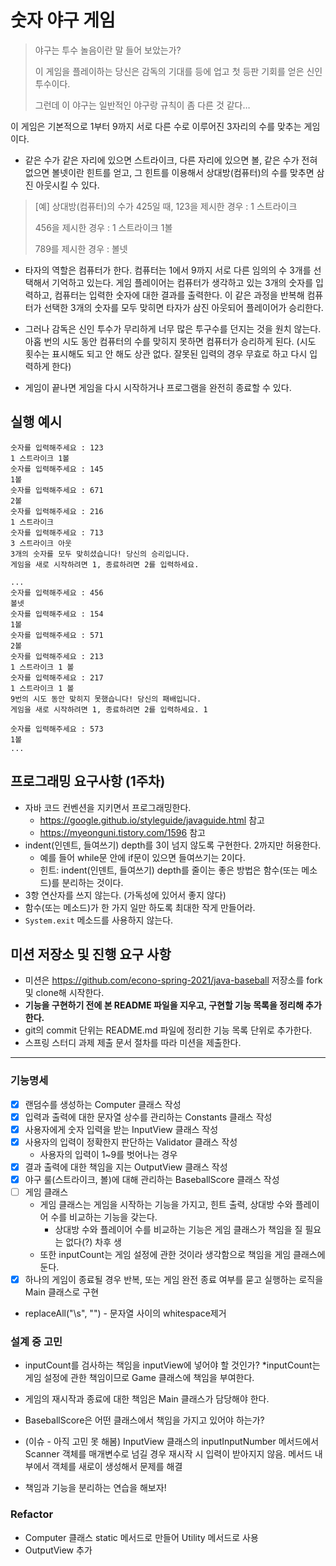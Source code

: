 # 숫자 야구 게임
> 야구는 투수 놀음이란 말 들어 보았는가?
> 
> 이 게임을 플레이하는 당신은 감독의 기대를 등에 업고 첫 등판 기회를 얻은 신인 투수이다.
> 
> 그런데 이 야구는 일반적인 야구랑 규칙이 좀 다른 것 같다…

이 게임은 기본적으로 1부터 9까지 서로 다른 수로 이루어진 3자리의 수를 맞추는 게임이다.

* 같은 수가 같은 자리에 있으면 스트라이크, 다른 자리에 있으면 볼, 같은 수가 전혀 없으면 볼넷이란 힌트를 얻고, 그 힌트를 이용해서 상대방(컴퓨터)의 수를 맞추면 삼진 아웃시킬 수 있다.
> [예] 상대방(컴퓨터)의 수가 425일 때, 123을 제시한 경우 : 1 스트라이크
> 
> 456을 제시한 경우 : 1 스트라이크 1볼
> 
> 789를 제시한 경우 : 볼넷

* 타자의 역할은 컴퓨터가 한다. 컴퓨터는 1에서 9까지 서로 다른 임의의 수 3개를 선택해서 기억하고 있는다. 
  게임 플레이어는 컴퓨터가 생각하고 있는 3개의 숫자를 입력하고, 컴퓨터는 입력한 숫자에 대한 결과를 출력한다. 
  이 같은 과정을 반복해 컴퓨터가 선택한 3개의 숫자를 모두 맞히면 타자가 삼진 아웃되어 플레이어가 승리한다.

* 그러나 감독은 신인 투수가 무리하게 너무 많은 투구수를 던지는 것을 원치 않는다.
아홉 번의 시도 동안 컴퓨터의 수를 맞히지 못하면 컴퓨터가 승리하게 된다.
  (시도 횟수는 표시해도 되고 안 해도 상관 없다. 잘못된 입력의 경우 무효로 하고 다시 입력하게 한다)
* 게임이 끝나면 게임을 다시 시작하거나 프로그램을 완전히 종료할 수 있다. 

## 실행 예시
```
숫자를 입력해주세요 : 123
1 스트라이크 1볼
숫자를 입력해주세요 : 145
1볼 
숫자를 입력해주세요 : 671
2볼
숫자를 입력해주세요 : 216
1 스트라이크 
숫자를 입력해주세요 : 713
3 스트라이크 아웃
3개의 숫자를 모두 맞히셨습니다! 당신의 승리입니다.
게임을 새로 시작하려면 1, 종료하려면 2를 입력하세요.
```

```
...
숫자를 입력해주세요 : 456
볼넷
숫자를 입력해주세요 : 154 
1볼 
숫자를 입력해주세요 : 571 
2볼
숫자를 입력해주세요 : 213
1 스트라이크 1 볼
숫자를 입력해주세요 : 217
1 스트라이크 1 볼
9번의 시도 동안 맞히지 못했습니다! 당신의 패배입니다.
게임을 새로 시작하려면 1, 종료하려면 2를 입력하세요. 1

숫자를 입력해주세요 : 573
1볼
...
```

## 프로그래밍 요구사항 (1주차)

* 자바 코드 컨벤션을 지키면서 프로그래밍한다.
  * https://google.github.io/styleguide/javaguide.html 참고
  * https://myeonguni.tistory.com/1596 참고 
* indent(인덴트, 들여쓰기) depth를 3이 넘지 않도록 구현한다. 2까지만 허용한다.
  * 예를 들어 while문 안에 if문이 있으면 들여쓰기는 2이다.
  * 힌트: indent(인덴트, 들여쓰기) depth를 줄이는 좋은 방법은 함수(또는 메소드)를 분리하는 것이다. 
* 3항 연산자를 쓰지 않는다. (가독성에 있어서 좋지 않다)
* 함수(또는 메소드)가 한 가지 일만 하도록 최대한 작게 만들어라.
* `System.exit` 메소드를 사용하지 않는다.

## 미션 저장소 및 진행 요구 사항

* 미션은 https://github.com/econo-spring-2021/java-baseball 저장소를 fork 및 clone해 시작한다.
* **기능을 구현하기 전에 본 README 파일을 지우고, 구현할 기능 목록을 정리해 추가한다.**
* git의 commit 단위는 README.md 파일에 정리한 기능 목록 단위로 추가한다.
* 스프링 스터디 과제 제출 문서 절차를 따라 미션을 제출한다.
---
### 기능명세
-[x] 랜덤수를 생성하는 Computer 클래스 작성
-[x] 입력과 출력에 대한 문자열 상수를 관리하는 Constants 클래스 작성
-[x] 사용자에게 숫자 입력을 받는 InputView 클래스 작성
-[x] 사용자의 입력이 정확한지 판단하는 Validator 클래스 작성
  - 사용자의 입력이 1~9를 벗어나는 경우
-[x] 결과 출력에 대한 책임을 지는 OutputView 클래스 작성
-[x] 야구 룰(스트라이크, 볼)에 대해 관리하는 BaseballScore 클래스 작성
-[ ] 게임 클래스
  - 게임 클래스는 게임을 시작하는 기능을 가지고, 힌트 출력, 상대방 수와 플레이어 수를 비교하는 기능을 갖는다.
    - 상대방 수와 플레이어 수를 비교하는 기능은 게임 클래스가 책임을 질 필요는 없다(?) 차후 생
  - 또한 inputCount는 게임 설정에 관한 것이라 생각함으로 책임을 게임 클래스에 둔다.
-[x] 하나의 게임이 종료될 경우 반복, 또는 게임 완전 종료 여부를 묻고 실행하는 로직을 Main 클래스로 구현

* replaceAll("\\s", "") - 문자열 사이의 whitespace제거

### 설계 중 고민
* inputCount를 검사하는 책임을 inputView에 넣어야 할 것인가?
  *inputCount는 게임 설정에 관한 책임이므로 Game 클래스에 책임을 부여한다.
  
* 게임의 재시작과 종료에 대한 책임은 Main 클래스가 담당해야 한다.
* BaseballScore은 어떤 클래스에서 책임을 가지고 있어야 하는가?
* (이슈 - 아직 고민 못 해봄) InputView 클래스의 inputInputNumber 메서드에서 Scanner 객체를 매개변수로 넘길 경우 재시작 시 입력이 받아지지 않음. 메서드 내부에서 객체를 새로이 생성해서 문제를 해결


* 책임과 기능을 분리하는 연습을 해보자!


### Refactor
* Computer 클래스 static 메서드로 만들어 Utility 메서드로 사용
* OutputView 추가
